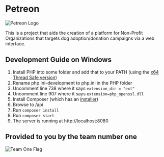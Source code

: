 # Petreon
![Petreon Logo](/assets/petreon.png)

This is a project that aids the creation of a platform for Non-Profit
Organizations that targets dog adoption/donation campaigns via a web interface.

## Development Guide on Windows

1. Install PHP into some folder and add that to your PATH (using the [x64 Thread Safe version](http://windows.php.net/download/))
2. Rename php.ini-development to php.ini in the PHP folder
3. Uncomment line 738 where it says `extension_dir = "ext"`
4. Uncomment line 907 where it says `extension=php_openssl.dll`
5. Install Composer (which has an [installer](https://getcomposer.org/download/))
6. Browse to /api
7. Run `composer install`
8. Run `composer start`
9. The server is running at http://localhost:8080

## Provided to you by the team number one
![Team One Flag](/assets/team_flag.png)
